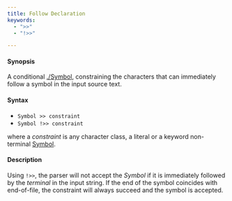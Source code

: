 ```yaml
---
title: Follow Declaration
keywords:
  - ">>"
  - "!>>"

---
```


#### Synopsis

A conditional [./Symbol](../../../../../Rascal/Declarations/SyntaxDefinition/Symbol), constraining the characters that can immediately follow a symbol in the input source text.

#### Syntax

*  `Symbol >> constraint` 
*  `Symbol !>> constraint`


where a _constraint_ is any character class, a literal or a keyword non-terminal [Symbol](../../../../../Rascal/Declarations/SyntaxDefinition/Symbol).

#### Description

Using `!>>`, the parser will not accept the _Symbol_ if it is immediately followed by the _terminal_ in the input string. If the end of the symbol coincides with end-of-file, the constraint will always succeed and the symbol is accepted.


